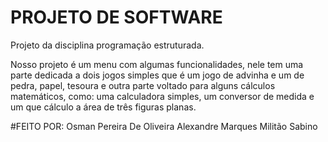 # PROJETO DE SOFTWARE
Projeto da disciplina programação estruturada.

Nosso projeto é um menu com algumas funcionalidades, nele tem uma parte dedicada a dois jogos simples que é um jogo de advinha e um de pedra, papel, tesoura e outra parte voltado para alguns cálculos matemáticos, como: uma calculadora simples, um conversor de medida e um que cálculo a área de três figuras planas.

#FEITO POR:
Osman Pereira De Oliveira 
Alexandre Marques Militão Sabino

